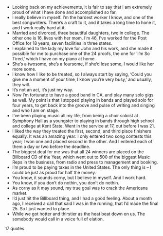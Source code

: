  - Looking back on my achievements, it is fair to say that I am extremely proud of what I have done and accomplished so far.
 - I really believe in myself. I’m the hardest worker I know, and one of the best songwriters. There’s a craft to it, and it takes a long time to hone it, and I work really hard at it.
 - Married and divorced, three beautiful daughters, two in college. The other one is 16, lives with her mom. I’m 46, I’ve worked for the Post Office for 18 years, seven facilities in three states.
 - I explained to the lady my love for John and his work, and she made it possible for me to purchase one of the 24 proofs, the one for ‘I’m So Tired,’ which I have on my piano at home.
 - She’s a twosome, she’s a foursome, if she’d lose some, I would like her more some.
 - I know how I like to be treated, so I always start by saying, ‘Could you give me a moment of your time, I know you’re very busy,’ and usually, they will.
 - It’s not an act, it’s just my way.
 - Now I’m fortunate to have a good band in CA, and play many solo gigs as well. My point is that I stopped playing in bands and played solo for four years, to get back into the groove and pulse of writing and singing and who I am on stage.
 - I’ve been playing music all my life, from being a choir soloist at Symphony Hall as a youngster to playing in bands through high school and college at Kent State. Went in the service at 17, out before I was 21.
 - I liked the way they treated the first, second, and third place finishers equally. It was an amazing year. I only entered two song contests this year; I won one and placed second in the other. And I entered each of them a day or two before the deadline.
 - The biggest deal for me was that all 24 winners are placed on the Billboard CD of the Year, which went out to 500 of the biggest Music Reps in the business, from radio and press to management and booking.
 - I’m proud to be paying taxes in the United States. The only thing is – I could be just as proud for half the money.
 - You know, it sounds corny, but I believe in myself. And I work hard.
 - You know, if you don’t do nothin, you don’t do nothin.
 - As corny as it may sound, my true goal was to crack the Americana market.
 - I’d just hit the Billboard thing, and I had a good feeling. About a month ago, I received a call that said I was in the running, that I’d made the final 25. So I just wanted to place.
 - While we got hotter and thirstier as the heat beat down on us. The somebody would call in a voice full of elation.

17 quotes